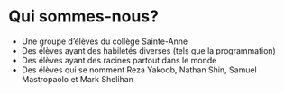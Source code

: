# Qui sommes-nous?

 - Une groupe d’élèves du collège Sainte-Anne
 - Des élèves ayant des habiletés diverses (tels que la programmation)
 - Des élèves ayant des racines partout dans le monde
 - Des élèves qui se nomment Reza Yakoob, Nathan Shin, Samuel Mastropaolo et Mark Shelihan
